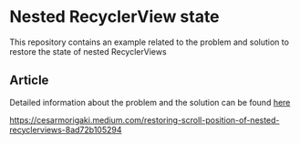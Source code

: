 # Nested RecyclerView state
This repository contains an example related to the problem and solution to restore the state of nested RecyclerViews

## Article

Detailed information about the problem and the solution can be found [here](https://medium.com/@cesarmorigaki)

https://cesarmorigaki.medium.com/restoring-scroll-position-of-nested-recyclerviews-8ad72b105294
